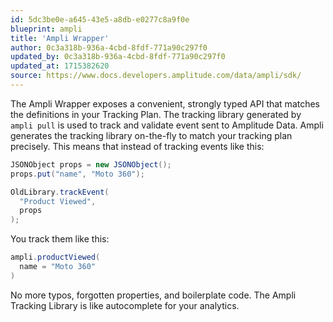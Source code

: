 ```yaml
---
id: 5dc3be0e-a645-43e5-a8db-e0277c8a9f0e
blueprint: ampli
title: 'Ampli Wrapper'
author: 0c3a318b-936a-4cbd-8fdf-771a90c297f0
updated_by: 0c3a318b-936a-4cbd-8fdf-771a90c297f0
updated_at: 1715382620
source: https://www.docs.developers.amplitude.com/data/ampli/sdk/
---
```

The Ampli Wrapper exposes a convenient, strongly typed API that matches the definitions in your Tracking Plan. The tracking library generated by `ampli pull` is used to track and validate event sent to Amplitude Data. Ampli generates the tracking library on-the-fly to match your tracking plan precisely. This means that instead of tracking events like this:

```java
JSONObject props = new JSONObject();
props.put("name", "Moto 360");

OldLibrary.trackEvent(
  "Product Viewed",
  props
);
```

You track them like this:

```java
ampli.productViewed(
  name = "Moto 360"
)
```

No more typos, forgotten properties, and boilerplate code. The Ampli Tracking Library is like autocomplete for your analytics.